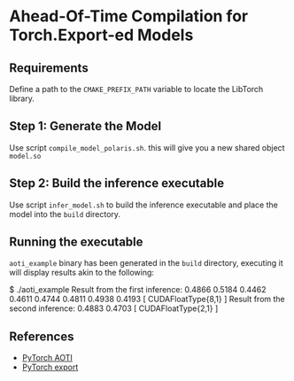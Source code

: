 #  Ahead-Of-Time Compilation for Torch.Export-ed Models

## Requirements
Define a path to the `CMAKE_PREFIX_PATH` variable to locate the LibTorch library. 

## Step 1: Generate the Model
Use script `compile_model_polaris.sh`. this will give you a new shared object `model.so`

## Step 2: Build the inference executable
Use script `infer_model.sh` to build the inference executable and place the model into the `build` directory.

## Running the executable
`aoti_example` binary has been generated in the `build` directory, executing it will display results akin to the following:

$ ./aoti_example
Result from the first inference:
0.4866
0.5184
0.4462
0.4611
0.4744
0.4811
0.4938
0.4193
[ CUDAFloatType{8,1} ]
Result from the second inference:
0.4883
0.4703
[ CUDAFloatType{2,1} ]

## References
- [PyTorch AOTI](https://pytorch.org/docs/main/torch.compiler_aot_inductor.html)
- [PyTorch export](https://pytorch.org/docs/main/export.html#torch-export)
